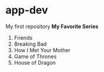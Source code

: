 # app-dev
My first repository
**My Favorite Series**
1. Friends
2. Breaking Bad
3. How I Met Your Mother
4. Game of Thrones
5. House of Dragon
